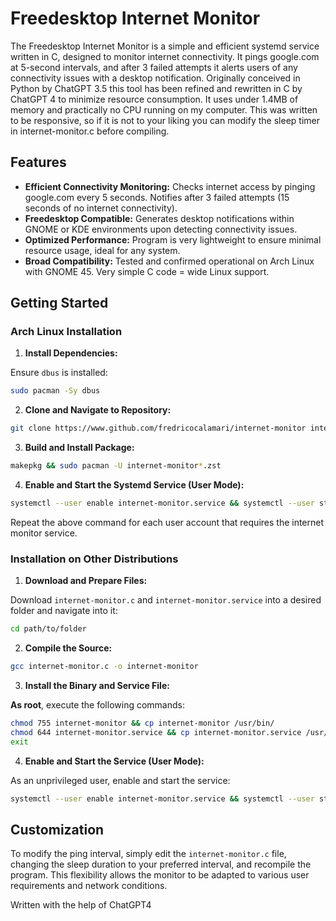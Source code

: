 # Freedesktop Internet Monitor

The Freedesktop Internet Monitor is a simple and efficient systemd service written in C, designed to monitor internet connectivity. It pings google.com at 5-second intervals, and after 3 failed attempts it alerts users of any connectivity issues with a desktop notification. Originally conceived in Python by ChatGPT 3.5 this tool has been refined and rewritten in C by ChatGPT 4 to minimize resource consumption. It uses under 1.4MB of memory and practically no CPU running on my computer. This was written to be responsive, so if it is not to your liking you can modify the sleep timer in internet-monitor.c before compiling.
## Features

- **Efficient Connectivity Monitoring:** Checks internet access by pinging google.com every 5 seconds. Notifies after 3 failed attempts (15 seconds of no internet connectivity).
- **Freedesktop Compatible:** Generates desktop notifications within GNOME or KDE environments upon detecting connectivity issues.
- **Optimized Performance:** Program is very lightweight to ensure minimal resource usage, ideal for any system.
- **Broad Compatibility:** Tested and confirmed operational on Arch Linux with GNOME 45. Very simple C code = wide Linux support.

## Getting Started

### Arch Linux Installation

1. **Install Dependencies:**

Ensure `dbus` is installed:
```bash
sudo pacman -Sy dbus
```

2. **Clone and Navigate to Repository:**
```bash
git clone https://www.github.com/fredricocalamari/internet-monitor internet-monitor && cd $_
```

3. **Build and Install Package:**
```bash
makepkg && sudo pacman -U internet-monitor*.zst
```

4. **Enable and Start the Systemd Service (User Mode):**
```bash
systemctl --user enable internet-monitor.service && systemctl --user start internet-monitor.service
```
Repeat the above command for each user account that requires the internet monitor service.

### Installation on Other Distributions

1. **Download and Prepare Files:**

Download `internet-monitor.c` and `internet-monitor.service` into a desired folder and navigate into it:
```bash
cd path/to/folder
```

2. **Compile the Source:**
```bash
gcc internet-monitor.c -o internet-monitor
```

3. **Install the Binary and Service File:**

<b>As root</b>, execute the following commands:
```bash
chmod 755 internet-monitor && cp internet-monitor /usr/bin/
chmod 644 internet-monitor.service && cp internet-monitor.service /usr/lib/systemd/user/
exit
```

4. **Enable and Start the Service (User Mode):**

As an unprivileged user, enable and start the service:
```bash
systemctl --user enable internet-monitor.service && systemctl --user start internet-monitor.service
```

## Customization

To modify the ping interval, simply edit the `internet-monitor.c` file, changing the sleep duration to your preferred interval, and recompile the program. This flexibility allows the monitor to be adapted to various user requirements and network conditions.

Written with the help of ChatGPT4
